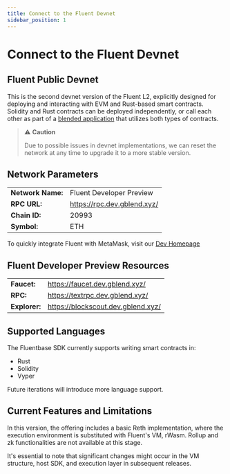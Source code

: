 ```yaml
---
title: Connect to the Fluent Devnet
sidebar_position: 1
---
```


# Connect to the Fluent Devnet


Fluent Public Devnet
---

This is the second devnet version of the Fluent L2, explicitly designed for deploying and interacting with EVM and Rust-based smart contracts. Solidity and Rust contracts can be deployed independently, or call each other as part of a [blended application](https://docs.fluentlabs.xyz/learn/developer-guides/building-a-blended-app) that utilizes both types of contracts.

> ⚠️ **Caution**  
>
> Due to possible issues in devnet implementations, 
> we can reset the network at any time to upgrade it to a more stable version.

## Network Parameters

<table><tbody><tr><td><strong class="row-name">Network Name:</strong></td><td>Fluent Developer Preview</td></tr><tr><td><strong class="row-name">RPC URL:</strong></td><td><a href="https://rpc.dev.gblend.xyz/">https://rpc.dev.gblend.xyz/</a></td></tr><tr><td><strong class="row-name">Chain ID:</strong></td><td>20993</td></tr><tr><td><strong class="row-name">Symbol:</strong></td><td>ETH</td></tr></tbody></table>

To quickly integrate Fluent with MetaMask, visit our [Dev Homepage](https://dev.gblend.xyz/)

## Fluent Developer Preview Resources

<table><tbody><tr><td><strong class="row-name">Faucet:</strong></td><td><a href="https://faucet.dev.gblend.xyz/">https://faucet.dev.gblend.xyz/</a></td></tr><tr><td><strong class="row-name">RPC:</strong></td><td><a href="https://rpc.dev.gblend.xyz/">https://textrpc.dev.gblend.xyz/</a></td></tr><tr><td><strong class="row-name">Explorer:</strong></td><td><a href="https://blockscout.dev.gblend.xyz/">https://blockscout.dev.gblend.xyz/</a></td></tr></tbody></table>

## Supported Languages

The Fluentbase SDK currently supports writing smart contracts in:

* Rust
* Solidity
* Vyper

Future iterations will introduce more language support.

## Current Features and Limitations

In this version, the offering includes a basic Reth implementation, where the execution environment is substituted with Fluent's VM, rWasm. Rollup and zk functionalities are not available at this stage.&#x20;

It's essential to note that significant changes might occur in the VM structure, host SDK, and execution layer in subsequent releases.